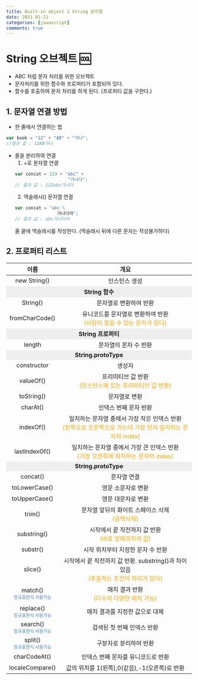 ```yaml
---
title: Built-in object 2 String 문자열
date: 2021-01-11
categories: [javascript]
comments: true
---
```


# String 오브젝트 🆒

* ABC 처럼 문자 처리를 위한 오브젝트  
* 문자처리를 위한 함수와 프로퍼티가 포함되어 있다.  
* 함수를 호출하여 문자 처리를 하게 된다. (프로퍼티 값을 구한다.)

## 1. 문자열 연결 방법

* 한 줄에서 연결하는 법
```js
var book = "12" + "AB" + "가나";
//결과 값 : 12AB가나
```
* 줄을 분리하여 연결  
    1. +로 문자열 연결  
    ```js
    var concat = 123 + "abc" +
                        "가나다";
    // 결과 값 : 123abc가나다
    ```
    2. 역슬래시(\) 문자열 연결
    ```js
    var concat = "abc \ 
                    가나다라";
    // 결과 값 : abc가나다라
    ```
    줄 끝에 역슬래시를 작성한다. (역슬래시 뒤에 다른 문자는 작성불가하다)


## 2. 프로퍼티 리스트

<table>
    <thead>
        <tr>
            <th>이름</th>
            <th>개요</th>
        </tr>
    </thead>
    <tbody style="text-align: center;">
        <tr>
            <td>new String()</td>
            <td>인스턴스 생성</td>
        </tr>
        <tr>
            <td colspan="2" style="font-weight:bold; background-color:#eeeeee;">String 함수</td>
        </tr>
        <tr>
            <td>String()</td>
            <td>문자열로 변환하여 반환</td>
        </tr>
        <tr>
            <td>fromCharCode()</td>
            <td>유니코드를 문자열로 변환하여 반환<br/><span style="color: #ffa500;">(사람이 읽을 수 있는 문자가 된다)</span></td>
        </tr>
        <tr>
            <td colspan="2" style="font-weight:bold; background-color:#eeeeee;">String 프로퍼티</td>
        </tr>
        <tr>
            <td>length</td>
            <td>문자열의 문자 수 반환</td>
        </tr>
        <tr>
            <td colspan="2" style="font-weight:bold; background-color:#eeeeee;">String.protoType</td>
        </tr>
        <tr>
            <td>constructor</td>
            <td>생성자</td>
        </tr>
        <tr>
            <td>valueOf()</td>
            <td>프리미티브 값 반환<br/><span style="color: #ffa500;">(인스턴스에 있는 프리미티브 값 반환)</span></td>
        </tr>
        <tr>
            <td>toString()</td>
            <td>문자열로 변환</td>
        </tr>
        <tr>
            <td>charAt()</td>
            <td>인덱스 번째 문자 반환</td>
        </tr>
        <tr>
            <td>indexOf()</td>
            <td>일치하는 문자열 중에서 가장 작은 인덱스 반환<br/><span style="color: #ffa500;">(왼쪽으로 오른쪽으로 가는데 가장 먼저 일치하는 문자의 index)</span></td>
        </tr>
        <tr>
            <td>lastIndexOf()</td>
            <td>일치하는 문자열 중에서 가장 큰 인덱스 반환 <br/><span style="color: #ffa500;">(가장 오른쪽에 위치하는 문자의 index)</span></td>
        </tr>
         <tr>
            <td colspan="2" style="font-weight:bold; background-color:#eeeeee;">String.protoType</td>
        </tr>
         <tr>
            <td>concat()</td>
            <td>문자열 연결</td>
        </tr>
         <tr>
            <td>toLowerCase()</td>
            <td>영문 소문자로 변환</td>
        </tr>
         <tr>
            <td>toUpperCase()</td>
            <td>영문 대문자로 변환</td>
        </tr>
         <tr>
            <td>trim()</td>
            <td>문자열 앞뒤의 화이트 스페이스 삭제<br/><span style="color: #ffa500;">(공백삭제)</span></td>
        </tr>
         <tr>
            <td>substring()</td>
            <td>시작에서 끝 직전까지 값 반환<br/><span style="color: #ffa500;">(바로 앞에까지의 값)</span></td>
        </tr>
         <tr>
            <td>substr()</td>
            <td>시작 위치부터 지정한 문자 수 반환</td>
        </tr>
         <tr>
            <td>slice()</td>
            <td>시작에서 끝 직전까지 값 반환. substring()과 차이 있음<br/><span style="color: #ffa500;">(추출하는 조건이 차이가 있다)</span></td>
        </tr>
         <tr>
            <td>match() <br/><span style="color : #447fcf; font-size: 12px;">정규표현식 사용가능</span> </td>
            <td>매치 결과 반환 <br/><span style="color: #ffa500;">(다수의 다양한 매치 가능)</span></td>
        </tr>
         <tr>
            <td>replace() <br/><span style="color : #447fcf; font-size: 12px;">정규표현식 사용가능</span> </td>
            <td>매치 결과를 지정한 값으로 대체</td>
        </tr>
         <tr>
            <td>search() <br/><span style="color : #447fcf; font-size: 12px;">정규표현식 사용가능</span> </td>
            <td>검색된 첫 번째 인덱스 반환</td>
        </tr>
         <tr>
            <td>split() <br/><span style="color : #447fcf; font-size: 12px;">정규표현식 사용가능</span> </td>
            <td>구분자로 분리하여 반환</td>
        </tr>
         <tr>
            <td>charCodeAt()</td>
            <td>인덱스 번째 문자를 유니코드로 반환</td>
        </tr>
         <tr>
            <td>localeCompare()</td>
            <td>값의 위치를 1(왼쪽),0(같음),-1(오른쪽)로 반환</td>
        </tr>
    </tbody>
</table>
